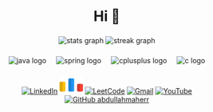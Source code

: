 <h1 align="center">Hi 👋</h1>

###

<div align="center">
  <img src="https://github-readme-stats.vercel.app/api?username=AbdullahC4J&hide_title=false&hide_rank=false&show_icons=true&include_all_commits=true&count_private=true&disable_animations=false&theme=github_dark&locale=en&hide_border=false" height="150" alt="stats graph"  />
  <img src="https://streak-stats.demolab.com?user=AbdullahC4J&locale=en&mode=daily&theme=github_dark&hide_border=false&border_radius=5" height="150" alt="streak graph"  />
</div>

###

<div align="center">
  <img src="https://skillicons.dev/icons?i=java" height="30" alt="java logo"  />
  <img width="12" />
  <img src="https://cdn.jsdelivr.net/gh/devicons/devicon/icons/spring/spring-original.svg" height="30" alt="spring logo"  />
  <img width="12" />
  <img src="https://skillicons.dev/icons?i=cpp" height="30" alt="cplusplus logo"  />
  <img width="12" />
  <img src="https://skillicons.dev/icons?i=c" height="30" alt="c logo"  />
</div>

###

<div align="center">
 <a href="https://www.linkedin.com/in/abdullahmaher-10a10m1010/"><img src="https://raw.githubusercontent.com/maurodesouza/profile-readme-generator/master/src/assets/icons/social/linkedin/default.svg" width="47" height="35" alt="LinkedIn" /></a>
  <a href="https://codeforces.com/profile/AbdullahC4J"><img src="https://github.com/Abanoub-Asaad/Abanoub-Asaad/blob/main/Images/codeforcesLogo.png" width="47" height="35" alt="Codeforces" /></a>
  <a href="https://leetcode.com/u/7haqcQFq4y/"><img src="https://upload.wikimedia.org/wikipedia/commons/1/19/LeetCode_logo_black.png" width="47" height="35" alt="LeetCode" /></a>
  <a href="mailto:abdullah.lvxt@gmail.com"><img src="https://raw.githubusercontent.com/maurodesouza/profile-readme-generator/master/src/assets/icons/social/gmail/default.svg" width="47" height="35" alt="Gmail" /></a>
  <a href="https://youtube.com/yourchannel"><img src="https://raw.githubusercontent.com/maurodesouza/profile-readme-generator/master/src/assets/icons/social/youtube/default.svg" width="47" height="35" alt="YouTube" /></a>
  <a href="https://github.com/abdullahmaherr"><img src="https://github.com/abdullahmaherr.png" width="43" height="35" alt="GitHub abdullahmaherr" /></a>
</div>

###